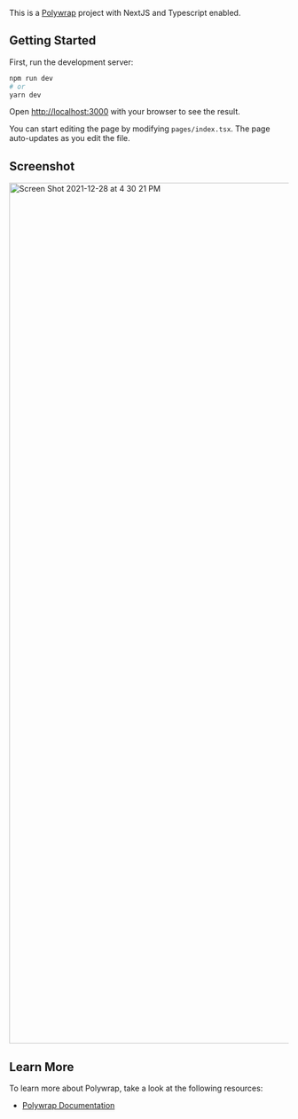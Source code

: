 This is a [Polywrap](https://polywrap.io/#/) project with NextJS and Typescript enabled.

## Getting Started

First, run the development server:

```bash
npm run dev
# or
yarn dev
```

Open [http://localhost:3000](http://localhost:3000) with your browser to see the result.

You can start editing the page by modifying `pages/index.tsx`. The page auto-updates as you edit the file.


## Screenshot
<img width="1552" alt="Screen Shot 2021-12-28 at 4 30 21 PM" src="https://user-images.githubusercontent.com/69411313/147616963-e7232327-e12d-4b03-838e-d8c7a72f4e95.png">


## Learn More

To learn more about Polywrap, take a look at the following resources:
- [Polywrap Documentation](https://docs.polywrap.io/)
